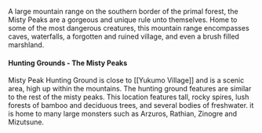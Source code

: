 A large mountain range on the southern border of the primal forest, the Misty Peaks are a gorgeous and unique rule unto themselves. Home to some of the most dangerous creatures, this mountain range encompasses caves, waterfalls, a forgotten and ruined village, and even a brush filled marshland.

#### Hunting Grounds - The Misty Peaks
Misty Peak Hunting Ground is close to [[Yukumo Village]] and is a scenic area, high up within the mountains. The hunting ground features are similar to the rest of the misty peaks. This location features tall, rocky spires, lush forests of bamboo and deciduous trees, and several bodies of freshwater. it is home to many large monsters such as Arzuros, Rathian, Zinogre and Mizutsune.